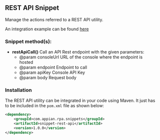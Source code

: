 
## REST API Snippet

Manage the actions referred to a REST API utility.

An integration example can be found [here](https://github.com/appianps/ps-plugin-appianrpa-Snippets/tree/master/snippets-examples/robot-snippet-rest-api) 


### Snippet method(s):

- **restApiCall()** Call an API Rest endpoint with the given parameters: 
	 * @param consoleUrl URL of the console where the endpoint is hosted
	 * @param endpoint   Endpoint to call
	 * @param apiKey     Console API Key
	 * @param body       Request body

### Installation

The REST API utility can be integrated in your code using Maven. It just has to be included in the ```pom.xml``` file as shown below:
```xml
<dependency>
	<groupId>com.appian.rpa.snippets</groupId>
	<artifactId>snippet-rest-api</artifactId>
	<version>1.0.0</version>
</dependency>
```